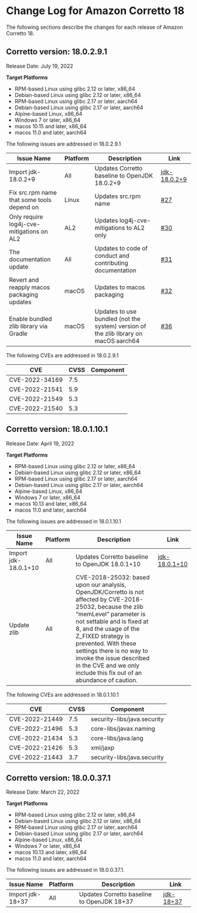 # Change Log for Amazon Corretto 18

The following sections describe the changes for each release of Amazon Corretto 18.

## Corretto version: 18.0.2.9.1
Release Date: July 19, 2022

**Target Platforms**

+ RPM-based Linux using glibc 2.12 or later, x86_64
+ Debian-based Linux using glibc 2.12 or later, x86_64
+ RPM-based Linux using glibc 2.17 or later, aarch64
+ Debian-based Linux using glibc 2.17 or later, aarch64
+ Alpine-based Linux, x86_64
+ Windows 7 or later, x86_64
+ macos 10.15 and later, x86_64
+ macos 11.0 and later, aarch64

 The following issues are addressed in 18.0.2.9.1

| Issue Name                                 | Platform | Description                                                                          | Link                                                                           |
|--------------------------------------------|----------|--------------------------------------------------------------------------------------|--------------------------------------------------------------------------------|
| Import jdk-18.0.2+9                        | All      | Updates Corretto baseline to OpenJDK 18.0.2+9                                        | [jdk-18.0.2+9](https://github.com/openjdk/jdk18u/releases/tag/jdk-18.0.2%2B9) 
| Fix src.rpm name that some tools depend on | Linux    | Updates src.rpm name                                                                 | [#27](https://github.com/corretto/corretto-18/pull/27)                         
| Only require log4j-cve-mitigations on AL2  | AL2      | Updates log4j-cve-mitigations to AL2 only                                            | [#30](https://github.com/corretto/corretto-18/pull/30)                         
| The documentation update                   | All      | Updates to code of conduct and contributing documentation                            | [#31](https://github.com/corretto/corretto-18/pull/31)                         
| Revert and reapply macos packaging updates | macOS    | Updates to macos packaging                                                           | [#32](https://github.com/corretto/corretto-18/pull/32)                         
| Enable bundled zlib library via Gradle     | macOS    | Updates to use bundled (not the system) version of the zlib library on macOS aarch64 | [#36](https://github.com/corretto/corretto-18/pull/36)                         |


 The following CVEs are addressed in 18.0.2.9.1

| CVE | CVSS | Component |
 | --- | --- | --- |
| CVE-2022-34169 | 7.5 |  |
| CVE-2022-21541 | 5.9 |  |
| CVE-2022-21549 | 5.3 |  |
| CVE-2022-21540 | 5.3 |  |


## Corretto version: 18.0.1.10.1

Release Date: April 19, 2022

 **Target Platforms**

+ RPM-based Linux using glibc 2.12 or later, x86_64
+ Debian-based Linux using glibc 2.12 or later, x86_64
+ RPM-based Linux using glibc 2.17 or later, aarch64
+ Debian-based Linux using glibc 2.17 or later, aarch64
+ Alpine-based Linux, x86_64
+ Windows 7 or later, x86_64
+ macos 10.13 and later, x86_64
+ macos 11.0 and later, aarch64

The following issues are addressed in 18.0.1.10.1

| Issue Name       | Platform | Description                                | Link |
|------------------| --- |--------------------------------------------| --- |
| Import jdk-18.0.1+10 | All | Updates Corretto baseline to OpenJDK 18.0.1+10 | [jdk-18.0.1+10](https://github.com/openjdk/jdk18u/releases/tag/jdk-18.0.1%2B10)
| Update zlib | All | CVE-2018-25032: based upon our analysis, OpenJDK/Corretto is not affected by CVE-2018-25032, because the zlib “memLevel” parameter is not settable and is fixed at 8, and the usage of the Z_FIXED strategy is prevented. With these settings there is no way to invoke the issue described in the CVE and we only include this fix out of an abundance of caution. | |

 The following CVEs are addressed in 18.0.1.10.1

 | CVE | CVSS | Component |
 | --- | --- | --- |
 | CVE-2022-21449 | 7.5 | security-libs/java.security |
 | CVE-2022-21496 | 5.3 | core-libs/javax.naming |
 | CVE-2022-21434 | 5.3 | core-libs/java.lang |
 | CVE-2022-21426 | 5.3 | xml/jaxp |
 | CVE-2022-21443 | 3.7 | security-libs/java.security |


## Corretto version: 18.0.0.37.1

Release Date: March 22, 2022

 **Target Platforms**

+ RPM-based Linux using glibc 2.12 or later, x86_64
+ Debian-based Linux using glibc 2.12 or later, x86_64
+ RPM-based Linux using glibc 2.17 or later, aarch64
+ Debian-based Linux using glibc 2.17 or later, aarch64
+ Alpine-based Linux, x86_64
+ Windows 7 or later, x86_64
+ macos 10.13 and later, x86_64
+ macos 11.0 and later, aarch64

The following issues are addressed in 18.0.0.37.1.

| Issue Name       | Platform | Description                                | Link |
|------------------| --- |--------------------------------------------| --- |
| Import jdk-18+37 | All | Updates Corretto baseline to OpenJDK 18+37 | [jdk-18+37](https://github.com/openjdk/jdk18/releases/tag/jdk-18%2B37)
